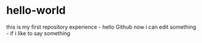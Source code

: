 # hello-world
this is my first repository experience - hello Github 
now i can edit something - if i like to say something 
